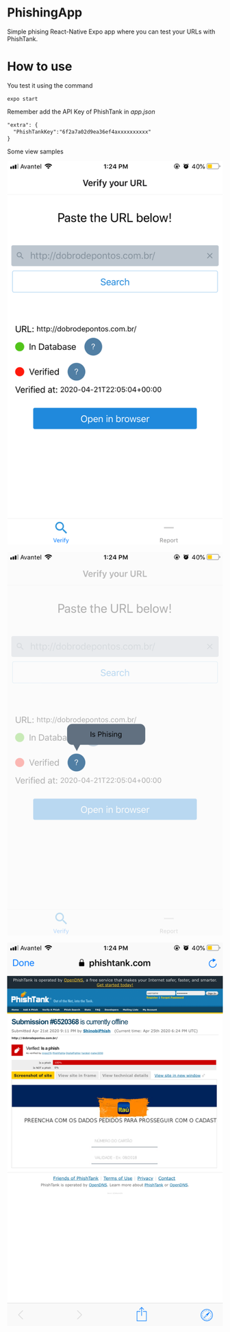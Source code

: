 # PhishingApp
Simple phising React-Native Expo app where you can test your URLs with PhishTank.

# How to use
You test it using the command
    
    expo start
    

Remember add the API Key of PhishTank in *app.json*
    
    "extra": {
      "PhishTankKey":"6f2a7a02d9ea36ef4axxxxxxxxxx"
    }

Some view samples

![](docs/8630.png)

![](docs/IMG_8631.png)

![](docs/IMG_8632.png)